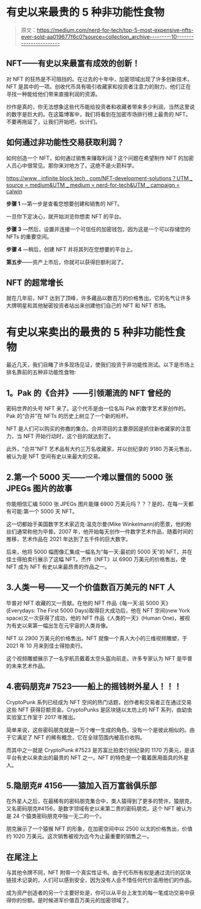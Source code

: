 # 有史以来最贵的 5 种非功能性食物

> 原文：<https://medium.com/nerd-for-tech/top-5-most-expensive-nfts-ever-sold-aa019677f6c0?source=collection_archive---------10----------------------->

## NFT——有史以来最富有成效的创新！

对 NFT 的狂热是不可阻挡的。在过去的十年中，加密领域出现了许多创新技术，NFT 是其中的一项。创收代币具有吸引收藏家和投资者注意力的耐力，他们正在寻找一种能给他们带来直接利润的资源。

炒作是真的，你无法想象这些代币能给投资者和收藏者带来多少利润，当然这里说的数字是巨大的。在这篇博客中，我们将看到在加密市场排行榜上最贵的 NFT。不要再拖延了，让我们开始吧，伙计们。

## **如何通过非功能性交易获取利润？**

如何创造一个 NFT，如何通过销售来赚取利润？这个问题在希望制作 NFT 的加密人员心中很常见。那你来对地方了。这绝不是火箭科学。

[https://www . infinite block tech . com/NFT-development-solutions？UTM _ source = medium&UTM _ medium = nerd-for-tech&UTM _ campaign = calwin](https://www.infiniteblocktech.com/nft-development-solutions?utm_source=medium&utm_medium=nerd-for-tech&utm_campaign=calwin)

**步骤 1** —第一步是查看您想要创建和销售的 NFT。

一旦你下定决心，就开始浏览你想卖 NFT 的平台。

**步骤 3** —然后，设置并连接一个可信任的加密钱包，因为这是一个可以存储您的 NFTs 的重要空间。

**步骤 4** —稍后，创建 NFT 并将其列在您想要的平台上。

**第五步**——资产上市后，你就可以获得巨额利润了。

## **NFT 的超常增长**

就在几年前，NFT 达到了顶峰，许多藏品以数百万的价格售出。它的名气让许多大牌明星和其他秘密投资者站出来创建他们自己的 NFT 和 NFT 市场。

# **有史以来卖出的最贵的 5 种非功能性食物**

最近几天，我们目睹了许多现场见证，使我们投资于非功能性测试。以下是市场上排名靠前的五种非功能性食物:

## **1。Pak 的《合并》——引领潮流的 NFT 曾经的**

密码世界的头号 NFT 来了。这个代币是由一位名叫 Pak 的数字艺术家创作的。Pak 的“合并”在 NFTs 的历史上树立了一个新的标杆。

NFT 是人们可以购买的弥撒的集合。合并项目的主要原因是抓住新收藏家的注意力，当 NFT 开始行动时，这个目的就达到了。

此外，“合并”NFT 艺术品有大约三万名收藏家，并以创纪录的 9180 万美元售出，被认为是 NFT 空间有史以来最大的交易。

## 2.第一个 5000 天——一个难以置信的 5000 张 JPEGs 图片的故事

你能相信汇编 5000 张 JPEGs 图片能赚 6900 万美元吗？？？是的，在每一天都有可能:第一个 5000 天 NFT。

这一切都始于美国数字艺术家迈克·温克尔曼(Mike Winkelmann)的愿景，他的粉丝们通常称他为毕普。2007 年，他开始每天创作一件数字艺术作品，随着时间的推移，艺术作品在 2021 年达到了五千件的巨大数字。

后来，他将 5000 幅图像汇集成一幅名为“每一天:最初的 5000 天”的 NFT，并在佳士得拍卖行展示了这幅 NFT。杰作《NFT》以 6900 万美元的价格售出，使 NFT 成为 NFT 有史以来最昂贵的作品之一。

## 3.**人类一号——又一个价值数百万美元的 NFT 人**

毕普对 NFT 收藏的又一贡献。在他的 NFT 作品《每一天:前 5000 天》(Everydays: The First 5000 Days)取得巨大成功后，他在 NFT 空间(new York space)又一次获得了成功，他的 NFT 作品《人类的一天》(Human One)，被视为有史以来第一幅出生在元宇宙的人类肖像。

NFT 以 2900 万美元的价格售出。NFT 就像一个真人大小的三维视频雕塑，于 2021 年 10 月来到佳士得拍卖行。

这个视频雕塑展示了一名宇航员戴着太空头盔向前走。许多专家认为 NFT 是毕普的未来艺术作品。

## 4.**密码朋克# 7523——船上的摇钱树外星人！！！**

CryptoPunk 系列已经成为 NFT 空间的热门话题，创作者和交易者正在通过交易这些 NFT 获得巨额资金。CryptoPunks 是区块链以太坊上的 NFT 系列，由幼虫实验室工作室于 2017 年推出。

简单来说，这些密码朋克就是一万个唯一生成的角色，没有一个是彼此相似的。由于它满足了 NFT 的稀有概念，它在全球范围内被高价收购。

而其中之一就是 CryptoPunk #7523 是苏富比拍卖行创纪录的 1170 万美元，是该平台有史以来卖出的最贵的 NFT 之一。NFT 的特色是一个戴着医用面具的外星人。

## 5.**隐朋克# 4156——猿加入百万富翁俱乐部**

在外星人之后，在最稀有的密码朋克集合中，类人猿得到了更多的赞许。猿朋克，又名密码朋克#4156，是数字领域有史以来第二贵的密码朋克。这个 NFT 被认为是 24 个猿类密码朋克中独一无二的一个。

朋克展示了一个猿猴 NFT 的形象，在加密空间中以 2500 以太的价格售出，价值约 1020 万美元。这次销售被视为迄今为止最重要的销售之一。

## **在尾注上**

与其他令牌不同，NFT 附带一个真实性证书。由于代币所有权是通过流行的区块链技术记录的，人们可以感到安全，因为没有人会不惜任何代价滥用他们的作品。

成为资产创造者的另一个主要好处是，你可以从平台上发生的每一笔成功交易中获得你的份额。是时候进军价值百万美元的加密领域了。